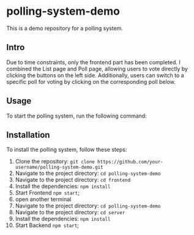 ﻿# polling-system-demo

This is a demo repository for a polling system.

## Intro
Due to time constraints, only the frontend part has been completed. I combined the List page and Poll page, allowing users to vote directly by clicking the buttons on the left side. Additionally, users can switch to a specific poll for voting by clicking on the corresponding poll below.

## Usage

To start the polling system, run the following command:

## Installation

To install the polling system, follow these steps:

1. Clone the repository: `git clone https://github.com/your-username/polling-system-demo.git`
2. Navigate to the project directory: `cd polling-system-demo`
3. Navigate to the project directory: `cd frontend`
4. Install the dependencies: `npm install`
5. Start Frontend `npm start`;
6. open another terminal
7. Navigate to the project directory: `cd polling-system-demo`
8. Navigate to the project directory: `cd server`
9. Install the dependencies: `npm install`
10. Start Backend `npm start`;
